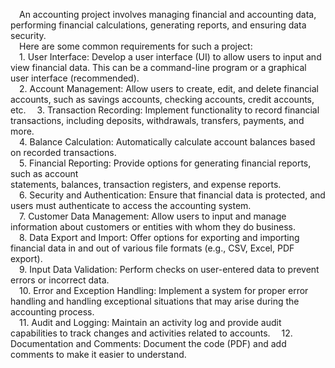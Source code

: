 &emsp;An accounting project involves managing financial and accounting data, performing financial calculations, generating reports, and ensuring data security. <br>
&emsp;Here are some common requirements for such a project: <br>
&emsp;1. User Interface: Develop a user interface (UI) to allow users to input and view financial data. This can be a command-line program or a graphical user interface (recommended).<br>
&emsp;2. Account Management: Allow users to create, edit, and delete financial accounts, such as savings accounts, checking accounts, credit accounts, etc.
&emsp;3. Transaction Recording: Implement functionality to record financial transactions, including deposits, withdrawals, transfers, payments, and more.<br>
&emsp;4. Balance Calculation: Automatically calculate account balances based on recorded transactions. <br>
&emsp;5. Financial Reporting: Provide options for generating financial reports, such as account <br>statements, balances, transaction registers, and expense reports.<br>
&emsp;6. Security and Authentication: Ensure that financial data is protected, and users must authenticate to access the accounting system.<br>
&emsp;7. Customer Data Management: Allow users to input and manage information about customers or entities with whom they do business.<br>
&emsp;8. Data Export and Import: Offer options for exporting and importing financial data in and out of various file formats (e.g., CSV, Excel, PDF export).<br>
&emsp;9. Input Data Validation: Perform checks on user-entered data to prevent errors or incorrect data. <br>
&emsp;10. Error and Exception Handling: Implement a system for proper error handling and handling exceptional situations that may arise during the accounting process. <br>
&emsp;11. Audit and Logging: Maintain an activity log and provide audit capabilities to track changes and activities related to accounts.
&emsp;12. Documentation and Comments: Document the code (PDF) and add comments to make it easier to understand.
